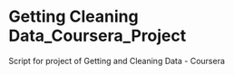 Getting Cleaning Data_Coursera_Project
===========================

Script for project of Getting and Cleaning Data - Coursera
